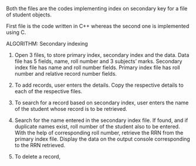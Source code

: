 Both the files are the codes implementing index on secondary key for a file of student objects.

First file is the code written in C++ whereas the second one is implemented using C.

ALGORITHM:
Secondary indexing

1)	Open 3 files, to store primary index, secondary index and the data.
Data file has 5 fields, name, roll number and 3 subjects’ marks. Secondary index file has name and roll number fields. Primary index file has roll number and relative record number fields.

2)	To add records, user enters the details. Copy the respective details to each of the respective files.

3)	To search for a record based on secondary index, user enters the name of the student whose record is to be retrieved.

4)	Search for the name entered in the secondary index file. If found, and if duplicate names exist, roll number of the student also to be entered. With the help of corresponding roll number, retrieve the RRN from the primary index file. Display the data on the output console corresponding to the RRN retrieved.

5)	To delete a record, 

